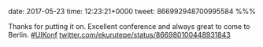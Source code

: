 date: 2017-05-23
time: 12:23:21+0000
tweet: 866992948700995584
%%%

Thanks for putting it on. Excellent conference and always great to come to Berlin. [#UIKonf](https://twitter.com/hashtag/UIKonf) [twitter.com/ekurutepe/status/866980100448931843](https://twitter.com/ekurutepe/status/866980100448931843)

